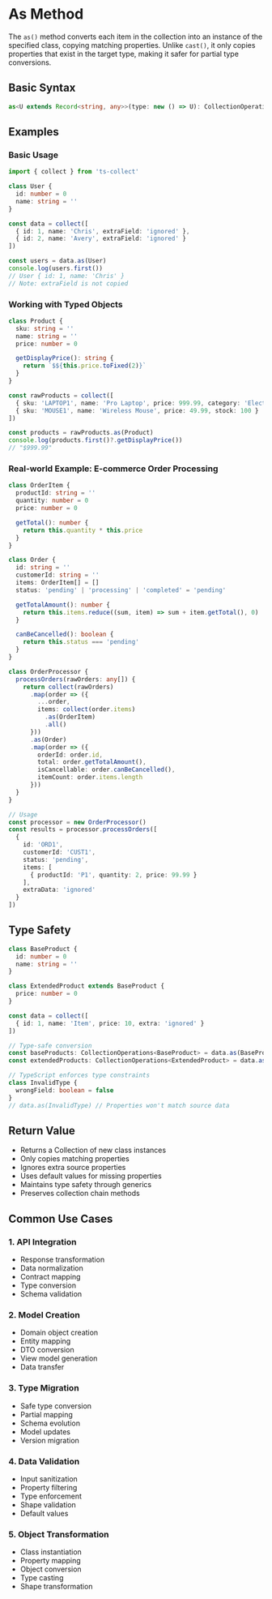 # As Method

The `as()` method converts each item in the collection into an instance of the specified class, copying matching properties. Unlike `cast()`, it only copies properties that exist in the target type, making it safer for partial type conversions.

## Basic Syntax

```typescript
as<U extends Record<string, any>>(type: new () => U): CollectionOperations<U>
```

## Examples

### Basic Usage

```typescript
import { collect } from 'ts-collect'

class User {
  id: number = 0
  name: string = ''
}

const data = collect([
  { id: 1, name: 'Chris', extraField: 'ignored' },
  { id: 2, name: 'Avery', extraField: 'ignored' }
])

const users = data.as(User)
console.log(users.first())
// User { id: 1, name: 'Chris' }
// Note: extraField is not copied
```

### Working with Typed Objects

```typescript
class Product {
  sku: string = ''
  name: string = ''
  price: number = 0

  getDisplayPrice(): string {
    return `$${this.price.toFixed(2)}`
  }
}

const rawProducts = collect([
  { sku: 'LAPTOP1', name: 'Pro Laptop', price: 999.99, category: 'Electronics' },
  { sku: 'MOUSE1', name: 'Wireless Mouse', price: 49.99, stock: 100 }
])

const products = rawProducts.as(Product)
console.log(products.first()?.getDisplayPrice())
// "$999.99"
```

### Real-world Example: E-commerce Order Processing

```typescript
class OrderItem {
  productId: string = ''
  quantity: number = 0
  price: number = 0

  getTotal(): number {
    return this.quantity * this.price
  }
}

class Order {
  id: string = ''
  customerId: string = ''
  items: OrderItem[] = []
  status: 'pending' | 'processing' | 'completed' = 'pending'

  getTotalAmount(): number {
    return this.items.reduce((sum, item) => sum + item.getTotal(), 0)
  }

  canBeCancelled(): boolean {
    return this.status === 'pending'
  }
}

class OrderProcessor {
  processOrders(rawOrders: any[]) {
    return collect(rawOrders)
      .map(order => ({
        ...order,
        items: collect(order.items)
          .as(OrderItem)
          .all()
      }))
      .as(Order)
      .map(order => ({
        orderId: order.id,
        total: order.getTotalAmount(),
        isCancellable: order.canBeCancelled(),
        itemCount: order.items.length
      }))
  }
}

// Usage
const processor = new OrderProcessor()
const results = processor.processOrders([
  {
    id: 'ORD1',
    customerId: 'CUST1',
    status: 'pending',
    items: [
      { productId: 'P1', quantity: 2, price: 99.99 }
    ],
    extraData: 'ignored'
  }
])
```

## Type Safety

```typescript
class BaseProduct {
  id: number = 0
  name: string = ''
}

class ExtendedProduct extends BaseProduct {
  price: number = 0
}

const data = collect([
  { id: 1, name: 'Item', price: 10, extra: 'ignored' }
])

// Type-safe conversion
const baseProducts: CollectionOperations<BaseProduct> = data.as(BaseProduct)
const extendedProducts: CollectionOperations<ExtendedProduct> = data.as(ExtendedProduct)

// TypeScript enforces type constraints
class InvalidType {
  wrongField: boolean = false
}
// data.as(InvalidType) // Properties won't match source data
```

## Return Value

- Returns a Collection of new class instances
- Only copies matching properties
- Ignores extra source properties
- Uses default values for missing properties
- Maintains type safety through generics
- Preserves collection chain methods

## Common Use Cases

### 1. API Integration

- Response transformation
- Data normalization
- Contract mapping
- Type conversion
- Schema validation

### 2. Model Creation

- Domain object creation
- Entity mapping
- DTO conversion
- View model generation
- Data transfer

### 3. Type Migration

- Safe type conversion
- Partial mapping
- Schema evolution
- Model updates
- Version migration

### 4. Data Validation

- Input sanitization
- Property filtering
- Type enforcement
- Shape validation
- Default values

### 5. Object Transformation

- Class instantiation
- Property mapping
- Object conversion
- Type casting
- Shape transformation
